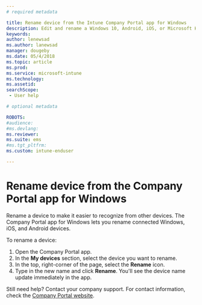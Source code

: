 ```yaml
---
# required metadata

title: Rename device from the Intune Company Portal app for Windows 
description: Edit and rename a Windows 10, Android, iOS, or Microsoft HoloLens device in the Intune Company portal app for Windows
keywords:
author: lenewsad
ms.author: lanewsad
manager: dougeby
ms.date: 05/4/2018
ms.topic: article
ms.prod:
ms.service: microsoft-intune
ms.technology:
ms.assetid: 
searchScope:
 - User help

# optional metadata

ROBOTS:  
#audience:
#ms.devlang:
ms.reviewer: 
ms.suite: ems
#ms.tgt_pltfrm:
ms.custom: intune-enduser

---
```


# Rename device from the Company Portal app for Windows
Rename a device to make it easier to recognize from other devices. The Company Portal app for Windows lets you rename connected Windows, iOS, and Android devices. 

To rename a device:
1. Open the Company Portal app.
2. In the **My devices** section, select the device you want to rename.
3. In the top, right-corner of the page, select the **Rename** icon. 
4. Type in the new name and click **Rename**. You'll see the device name update immediately in the app. 

Still need help? Contact your company support. For contact information, check the [Company Portal website](https://portal.manage.microsoft.com#HelpDeskDialog).
